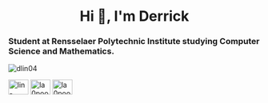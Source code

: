<h1 align="center">Hi 👋, I'm Derrick</h1>
<h3>Student at Rensselaer Polytechnic Institute studying Computer Science and Mathematics.</h3>
<p><img align="center" src="https://github-readme-stats.vercel.app/api/top-langs?username=dlin04&show_icons=true&locale=en&layout=compact" alt="dlin04" /></p>
<p align="left">
<a href="https://linkedin.com/in/lin-derrick" target="blank"><img align="center" src="https://raw.githubusercontent.com/rahuldkjain/github-profile-readme-generator/master/src/images/icons/Social/linked-in-alt.svg" alt="lin-derrick" height="30" width="40" /></a>
<a href="https://codeforces.com/profile/la0poochie" target="blank"><img align="center" src="https://raw.githubusercontent.com/rahuldkjain/github-profile-readme-generator/master/src/images/icons/Social/codeforces.svg" alt="la0poochie" height="30" width="40" /></a>
<a href="https://www.leetcode.com/la0poochie" target="blank"><img align="center" src="https://raw.githubusercontent.com/rahuldkjain/github-profile-readme-generator/master/src/images/icons/Social/leet-code.svg" alt="la0poochie" height="30" width="40" /></a>
</p>
